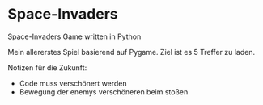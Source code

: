 # Space-Invaders
Space-Invaders Game written in Python

Mein allererstes Spiel basierend auf Pygame.
Ziel ist es 5 Treffer zu laden. 

Notizen für die Zukunft:
  - Code muss verschönert werden
  - Bewegung der enemys verschöneren beim stoßen
